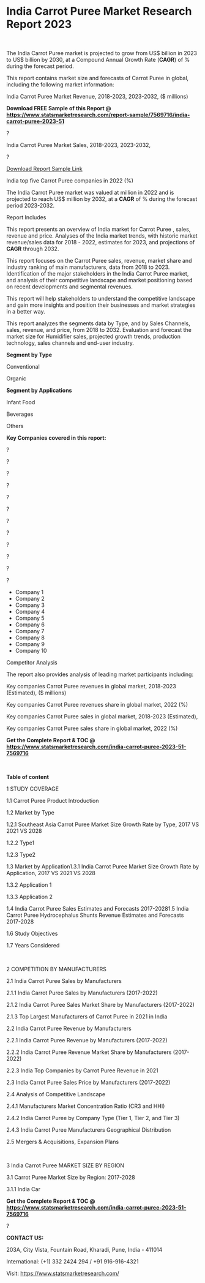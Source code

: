<h1>India Carrot Puree Market Research Report 2023</h1><br/><p>The India Carrot Puree market is projected to grow from US$ billion in 2023 to US$ billion by 2030, at a Compound Annual Growth Rate (<strong>CAGR</strong>) of % during the forecast period.</p>
 
 
 
 <p>This report contains market size and forecasts of Carrot Puree in global, including the following market information:</p>
 
 
 
 <p>India Carrot Puree Market Revenue, 2018-2023, 2023-2032, ($ millions)</p>
 
 
 
 <div><b>Download FREE Sample of this Report @ <a href="https://www.statsmarketresearch.com/download-free-sample/7569716/india-carrot-puree-2023-51">https://www.statsmarketresearch.com/report-sample/7569716/india-carrot-puree-2023-51</a></b></div>
 
 
 
 <p>? </p>
 
 
 
 <p>India Carrot Puree Market Sales, 2018-2023, 2023-2032,</p>
 
 
 
 <p>? </p>
 
 
 
 <p><a href="https://www.statsmarketresearch.com/download-free-sample/7569716/india-carrot-puree-2023-51">Download Report Sample Link</a></p>
 
 
 
 <p>India top five Carrot Puree companies in 2022 (%)</p>
 
 
 
 <p>The India Carrot Puree market was valued at million in 2022 and is projected to reach US$ million by 2032, at a <strong>CAGR</strong> of % during the forecast period 2023-2032.</p>
 
 
 
 <p>Report Includes</p>
 
 
 
 <p>This report presents an overview of India market for Carrot Puree , sales, revenue and price. Analyses of the India market trends, with historic market revenue/sales data for 2018 - 2022, estimates for 2023, and projections of <strong>CAGR</strong> through 2032.</p>
 
 
 
 <p>This report focuses on the Carrot Puree sales, revenue, market share and industry ranking of main manufacturers, data from 2018 to 2023. Identification of the major stakeholders in the India Carrot Puree market, and analysis of their competitive landscape and market positioning based on recent developments and segmental revenues.</p>
 
 
 
 <p>This report will help stakeholders to understand the competitive landscape and gain more insights and position their businesses and market strategies in a better way.</p>
 
 
 
 <p>This report analyzes the segments data by Type, and by Sales Channels, sales, revenue, and price, from 2018 to 2032. Evaluation and forecast the market size for Humidifier sales, projected growth trends, production technology, sales channels and end-user industry.</p>
 
 
 
 <p><strong>Segment by Type</strong></p>
 
 
 
 <p>Conventional</p>
 
 
 
 <p>Organic</p>
 
 
 
 <p><strong>Segment <strong><strong>by Applications</strong></strong></strong></p>
 
 
 
 <p>Infant Food</p>
 
 
 
 <p>Beverages</p>
 
 
 
 <p>Others</p>
 
 
 
 <p><strong>Key Companies covered in this report:</strong></p>
 
 
 
 <p>? </p>
 
 
 
 <p>? </p>
 
 
 
 <p>? </p>
 
 
 
 <p>? </p>
 
 
 
 <p>? </p>
 
 
 
 <p>? </p>
 
 
 
 <p>? </p>
 
 
 
 <p>? </p>
 
 
 
 <p>? </p>
 
 
 
 <p>? </p>
 
 
 
 <p>? </p>
 
 
 
 <p>? </p>
 
 
 
 <ul>
 
 <li>Company 1</li>
 
 <li>Company 2</li>
 
 <li>Company 3</li>
 
 <li>Company 4</li>
 
 <li>Company 5</li>
 
 <li>Company 6</li>
 
 <li>Company 7</li>
 
 <li>Company 8</li>
 
 <li>Company 9</li>
 
 <li>Company 10</li>
 
 </ul>
 
 
 
 <p>Competitor Analysis</p>
 
 
 
 <p>The report also provides analysis of leading market participants including:</p>
 
 
 
 <p>Key companies Carrot Puree revenues in global market, 2018-2023 (Estimated), ($ millions)</p>
 
 
 
 <p>Key companies Carrot Puree revenues share in global market, 2022 (%)</p>
 
 
 
 <p>Key companies Carrot Puree sales in global market, 2018-2023 (Estimated),</p>
 
 
 
 <p>Key companies Carrot Puree sales share in global market, 2022 (%)</p>
 
 
 
 <div><b>Get the Complete Report & TOC @ <a href="https://www.statsmarketresearch.com/india-carrot-puree-2023-51-7569716">https://www.statsmarketresearch.com/india-carrot-puree-2023-51-7569716</a></b></div>
 
 
 
 <p><br />
 
 <b>Table of content</b></p>
 
 
 
 <p>1 STUDY COVERAGE<br />
 
 1.1 Carrot Puree Product Introduction<br />
 
 1.2 Market by Type<br />
 
 1.2.1 Southeast Asia Carrot Puree Market Size Growth Rate by Type, 2017 VS 2021 VS 2028<br />
 
 1.2.2 Type1<br />
 
 1.2.3 Type2<br />
 
 1.3 Market by Application1.3.1 India Carrot Puree Market Size Growth Rate by Application, 2017 VS 2021 VS 2028<br />
 
 1.3.2 Application 1<br />
 
 1.3.3 Application 2<br />
 
 1.4 India Carrot Puree Sales Estimates and Forecasts 2017-20281.5 India Carrot Puree Hydrocephalus Shunts Revenue Estimates and Forecasts 2017-2028<br />
 
 1.6 Study Objectives<br />
 
 1.7 Years Considered<br />
 
 <br />
 
 2 COMPETITION BY MANUFACTURERS<br />
 
 2.1 India Carrot Puree Sales by Manufacturers<br />
 
 2.1.1 India Carrot Puree Sales by Manufacturers (2017-2022)<br />
 
 2.1.2 India Carrot Puree Sales Market Share by Manufacturers (2017-2022)<br />
 
 2.1.3 Top Largest Manufacturers of Carrot Puree in 2021 in India<br />
 
 2.2 India Carrot Puree Revenue by Manufacturers<br />
 
 2.2.1 India Carrot Puree Revenue by Manufacturers (2017-2022)<br />
 
 2.2.2 India Carrot Puree Revenue Market Share by Manufacturers (2017-2022)<br />
 
 2.2.3 India Top Companies by Carrot Puree Revenue in 2021<br />
 
 2.3 India Carrot Puree Sales Price by Manufacturers (2017-2022)<br />
 
 2.4 Analysis of Competitive Landscape<br />
 
 2.4.1 Manufacturers Market Concentration Ratio (CR3 and HHI)<br />
 
 2.4.2 India Carrot Puree by Company Type (Tier 1, Tier 2, and Tier 3)<br />
 
 2.4.3 India Carrot Puree Manufacturers Geographical Distribution<br />
 
 2.5 Mergers & Acquisitions, Expansion Plans<br />
 
 <br />
 
 3 India Carrot Puree MARKET SIZE BY REGION<br />
 
 3.1 Carrot Puree Market Size by Region: 2017-2028<br />
 
 3.1.1 India Car</p>
 
 
 
 <div><b>Get the Complete Report & TOC @ <a href="https://www.statsmarketresearch.com/india-carrot-puree-2023-51-7569716">https://www.statsmarketresearch.com/india-carrot-puree-2023-51-7569716</a></b></div>
 
 
 
 <p>? </p>
 
 
 
 <p><b>CONTACT US:</b><br />
 
 203A, City Vista, Fountain Road, Kharadi, Pune, India - 411014<br />
 
 International: (+1) 332 2424 294 / +91 916-916-4321<br />
 
 Visit: <a href="https://www.statsmarketresearch.com/">https://www.statsmarketresearch.com/</a></p>